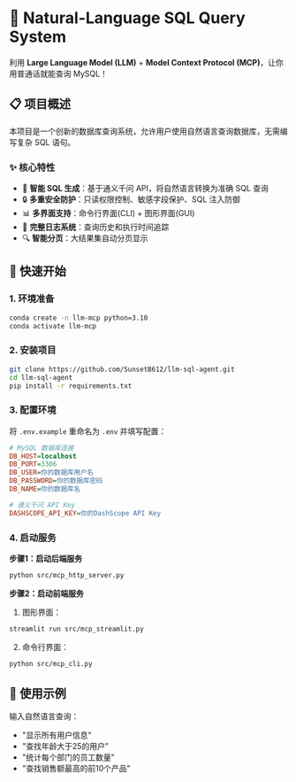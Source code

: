 # 🦉 Natural-Language SQL Query System

利用 **Large Language Model (LLM)** + **Model Context Protocol (MCP)**，让你用普通话就能查询 MySQL！

## 📋 项目概述

本项目是一个创新的数据库查询系统，允许用户使用自然语言查询数据库，无需编写复杂 SQL 语句。

### ✨ 核心特性

- 🤖 **智能 SQL 生成**：基于通义千问 API，将自然语言转换为准确 SQL 查询  
- 🔒 **多重安全防护**：只读权限控制、敏感字段保护、SQL 注入防御  
- 📊 **多界面支持**：命令行界面(CLI) + 图形界面(GUI)  
- 📝 **完整日志系统**：查询历史和执行时间追踪  
- 🔍 **智能分页**：大结果集自动分页显示  

## 🚀 快速开始

### 1. 环境准备
```bash
conda create -n llm-mcp python=3.10
conda activate llm-mcp
```

### 2. 安装项目
```bash
git clone https://github.com/SunsetB612/llm-sql-agent.git
cd llm-sql-agent
pip install -r requirements.txt
```

### 3. 配置环境
将 `.env.example` 重命名为 `.env` 并填写配置：
```ini
# MySQL 数据库连接
DB_HOST=localhost
DB_PORT=3306
DB_USER=你的数据库用户名
DB_PASSWORD=你的数据库密码
DB_NAME=你的数据库名

# 通义千问 API Key
DASHSCOPE_API_KEY=你的DashScope API Key
```

### 4. 启动服务

**步骤1：启动后端服务**
```bash
python src/mcp_http_server.py
```

**步骤2：启动前端服务**

1. 图形界面：
```bash
streamlit run src/mcp_streamlit.py
```

2. 命令行界面：
```bash
python src/mcp_cli.py
```

## 🎯 使用示例

输入自然语言查询：
- "显示所有用户信息"
- "查找年龄大于25的用户"  
- "统计每个部门的员工数量"
- "查找销售额最高的前10个产品"

